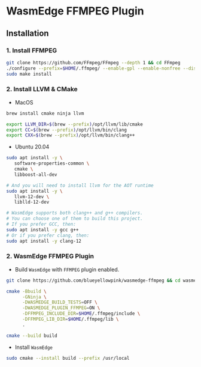 # WasmEdge FFMPEG Plugin

## Installation
### 1. Install FFMPEG
```bash
git clone https://github.com/FFmpeg/FFmpeg --depth 1 && cd FFmpeg
./configure --prefix=$HOME/.ffmpeg/ --enable-gpl --enable-nonfree --disable-static --enable-shared
sudo make install
```

### 2. Install LLVM & CMake
- MacOS
```bash
brew install cmake ninja llvm

export LLVM_DIR=$(brew --prefix)/opt/llvm/lib/cmake
export CC=$(brew --prefix)/opt/llvm/bin/clang
export CXX=$(brew --prefix)/opt/llvm/bin/clang++
```

- Ubuntu 20.04
```bash
sudo apt install -y \
   software-properties-common \
   cmake \
   libboost-all-dev

# And you will need to install llvm for the AOT runtime
sudo apt install -y \
   llvm-12-dev \
   liblld-12-dev

# WasmEdge supports both clang++ and g++ compilers.
# You can choose one of them to build this project.
# If you prefer GCC, then:
sudo apt install -y gcc g++
# Or if you prefer clang, then:
sudo apt install -y clang-12
```

### 2. WasmEdge FFMPEG Plugin
- Build `WasmEdge` with `FFMPEG` plugin enabled.
```bash
git clone https://github.com/blueyellowpink/wasmedge-ffmpeg && cd wasmedge-ffmpeg

cmake -Bbuild \
      -GNinja \
      -DWASMEDGE_BUILD_TESTS=OFF \
      -DWASMEDGE_PLUGIN_FFMPEG=ON \
      -DFFMPEG_INCLUDE_DIR=$HOME/.ffmpeg/include \
      -DFFMPEG_LIB_DIR=$HOME/.ffmpeg/lib \
      .

cmake --build build
```

- Install `WasmEdge`
```bash
sudo cmake --install build --prefix /usr/local
```
